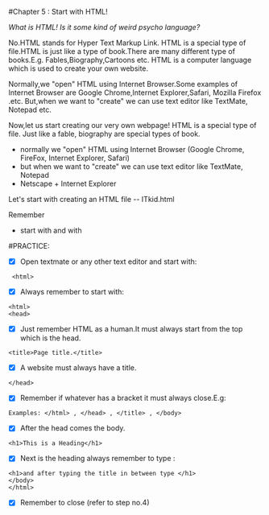 #Chapter 5 : Start with HTML!

_What is HTML! Is it some kind of weird psycho language?_
 
No.HTML stands for Hyper Text Markup Link.
HTML is a special type of file.HTML is just like a type of book.There are many different type of books.E.g. Fables,Biography,Cartoons etc.
HTML is a computer language which is used to create your own website. 

Normally,we "open" HTML using Internet Browser.Some examples of Internet Browser are Google Chrome,Internet Explorer,Safari, Mozilla Firefox .etc.
But,when we want to "create" we can use text editor like TextMate, Notepad etc.

Now,let us start creating our very own webpage!
HTML is a special type of file. Just like a fable, biography are special types of book.

- normally we "open" HTML using Internet Browser (Google Chrome, FireFox, Internet Explorer, Safari)
- but when we want to "create" we can use text editor like TextMate, Notepad
- Netscape + Internet Explorer

Let's start with creating an HTML file -- ITkid.html

Remember

- start with <html> and with </html>


#PRACTICE:

- [x] Open textmate or any other text editor and start with:

```
 <html>

```
- [x] Always remember to start with:

```
<html>
<head>

```
- [x] Just remember HTML as a human.It must always start from the top which is the head.

```
<title>Page title.</title>

```
- [x] A website must always have a title.

```
</head>

```
- [x] Remember if whatever has a bracket it must always close.E.g:

```
Examples: </html> , </head> , </title> , </body>

```
- [x] After the head comes the body.

```
<h1>This is a Heading</h1>

```
- [x] Next is the heading always remember to type :

```
<h1>and after typing the title in between type </h1>
</body>
</html>

```
- [x] Remember to close (refer to step no.4)


